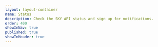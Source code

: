 ```yaml
---
layout: layout-container
name: Status
description: Check the SKY API status and sign up for notifications.
order: 400
showInNav: true
published: true
showInHeader: true
---
```


<script>
 window.location.href = 'https://skyapi.statuspage.io';
</script>
